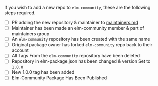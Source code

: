 If you wish to add a new repo to `elm-community`, these are the following steps required.

- [ ] PR adding the new repository & maintainer to [maintainers.md](https://github.com/elm-community/Manifesto/blob/master/maintainers.md)
- [ ] Maintainer has been made an elm-community member & part of maintainers group
- [ ] An `elm-community` repository has been created with the same name
- [ ] Original package owner has forked `elm-community` repo back to their account
- [ ] All Tags From the `elm-community` repository have been deleted
- [ ] Repository in elm-package.json has been changed & version Set to `1.0.0`
- [ ] New 1.0.0 tag has been added
- [ ] Elm-Community Package Has Been Published
